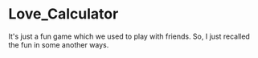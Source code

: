 # Love_Calculator
It's just a fun game which we used to play with friends. So, I just recalled the fun in some another ways.
